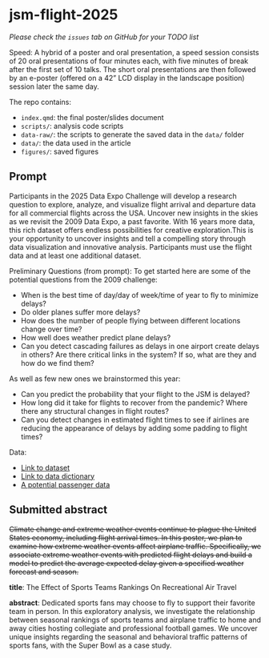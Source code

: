 
# jsm-flight-2025

*Please check the `issues` tab on GitHub for your TODO list* 

Speed: A hybrid of a poster and oral presentation, a speed session consists of 20 oral presentations of four minutes each, with five minutes of break after the first set of 10 talks. The short oral presentations are then followed by an e-poster (offered on a 42” LCD display in the landscape position) session later the same day.

The repo contains:

- `index.qmd`: the final poster/slides document
- `scripts/`: analysis code scripts
- `data-raw/`: the scripts to generate the saved data in the `data/` folder
- `data/`: the data used in the article
- `figures/`: saved figures

## Prompt

Participants in the 2025 Data Expo Challenge will develop a research question to explore, analyze, and visualize flight arrival and departure data for all commercial flights across the USA. Uncover new insights in the skies as we revisit the 2009 Data Expo, a past favorite. With 16 years more data, this rich dataset offers endless possibilities for creative exploration.This is your opportunity to uncover insights and tell a compelling story through data visualization and innovative analysis. Participants must use the flight data and at least one additional dataset.

Preliminary Questions (from prompt):
To get started here are some of the potential questions from the 2009 challenge:
- When is the best time of day/day of week/time of year to fly to minimize delays?
- Do older planes suffer more delays?
- How does the number of people flying between different locations change over time?
- How well does weather predict plane delays?
- Can you detect cascading failures as delays in one airport create delays in others? Are there critical links in the system? If so, what are they and how do we find them?

As well as few new ones we brainstormed this year:
- Can you predict the probability that your flight to the JSM is delayed?
- How long did it take for flights to recover from the pandemic? Where there any structural changes in flight routes?
- Can you detect changes in estimated flight times to see if airlines are reducing the appearance of delays by adding some padding to flight times?

Data:
- [Link to dataset](https://www.transtats.bts.gov/DL_SelectFields.aspx?gnoyr_VQ=FGJ&QO_fu146_anzr=b0-gvzr)
- [Link to data dictionary](https://www.transtats.bts.gov/Fields.asp?gnoyr_VQ=FGJ)
- [A potential passenger data](https://www.transtats.bts.gov/DatabaseInfo.asp?QO_VQ=EED&QO_fu146_anzr=Nv4%20Pn44vr45&QO_anzr=Nv4%20Pn44vr4%20f6n6v56vp5%20(S14z%20HE%20g4nssvp)-%20%20h.f.%20Pn44vr45&Yv0x=D)

## Submitted abstract

~~Climate change and extreme weather events continue to plague the United States economy, including flight arrival times. In this poster, we plan to examine how extreme weather events affect airplane traffic. Specifically, we associate extreme weather events with predicted flight delays and build a model to predict the average expected delay given a specified weather forecast and season.~~

**title**: The Effect of Sports Teams Rankings On Recreational Air Travel

**abstract**: Dedicated sports fans may choose to fly to support their favorite team in person.
In this exploratory analysis, we investigate the relationship between seasonal rankings of sports teams and airplane traffic to home and away cities hosting collegiate and professional football games. We uncover unique insights regarding the seasonal and behavioral traffic patterns of sports fans, with the Super Bowl as a case study.


